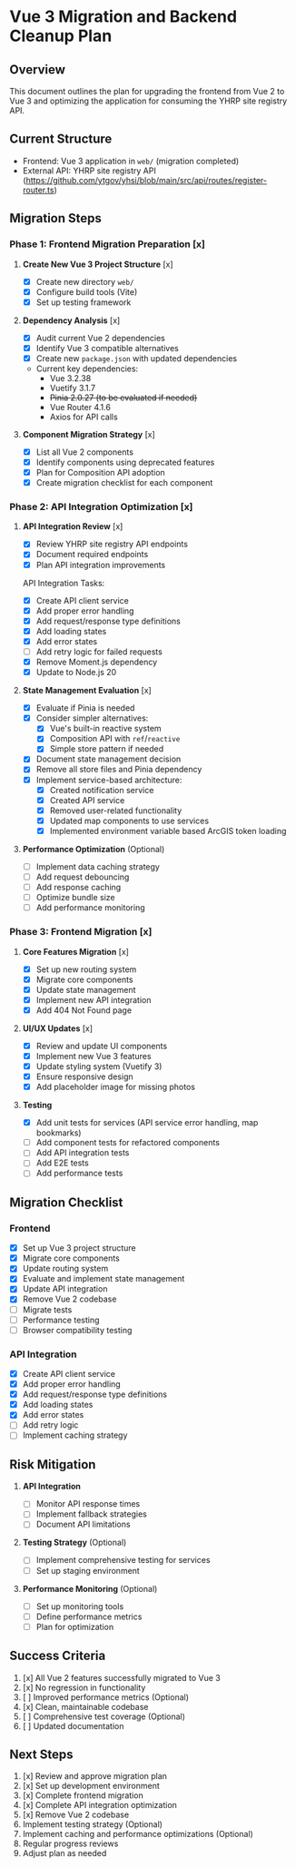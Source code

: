 # Vue 3 Migration and Backend Cleanup Plan

## Overview

This document outlines the plan for upgrading the frontend from Vue 2 to Vue 3 and optimizing the application for consuming the YHRP site registry API.

## Current Structure

- Frontend: Vue 3 application in `web/` (migration completed)
- External API: YHRP site registry API (https://github.com/ytgov/yhsi/blob/main/src/api/routes/register-router.ts)

## Migration Steps

### Phase 1: Frontend Migration Preparation [x]

1. **Create New Vue 3 Project Structure** [x]

   - [x] Create new directory `web/`
   - [x] Configure build tools (Vite)
   - [x] Set up testing framework

2. **Dependency Analysis** [x]

   - [x] Audit current Vue 2 dependencies
   - [x] Identify Vue 3 compatible alternatives
   - [x] Create new `package.json` with updated dependencies
   - Current key dependencies:
     - Vue 3.2.38
     - Vuetify 3.1.7
     - ~~Pinia 2.0.27 (to be evaluated if needed)~~
     - Vue Router 4.1.6
     - Axios for API calls

3. **Component Migration Strategy** [x]
   - [x] List all Vue 2 components
   - [x] Identify components using deprecated features
   - [x] Plan for Composition API adoption
   - [x] Create migration checklist for each component

### Phase 2: API Integration Optimization [x]

1. **API Integration Review** [x]

   - [x] Review YHRP site registry API endpoints
   - [x] Document required endpoints
   - [x] Plan API integration improvements

   API Integration Tasks:

   - [x] Create API client service
   - [x] Add proper error handling
   - [x] Add request/response type definitions
   - [x] Add loading states
   - [x] Add error states
   - [ ] Add retry logic for failed requests
   - [x] Remove Moment.js dependency
   - [x] Update to Node.js 20

2. **State Management Evaluation** [x]

   - [x] Evaluate if Pinia is needed
   - [x] Consider simpler alternatives:
     - [x] Vue's built-in reactive system
     - [x] Composition API with `ref`/`reactive`
     - [x] Simple store pattern if needed
   - [x] Document state management decision
   - [x] Remove all store files and Pinia dependency
   - [x] Implement service-based architecture:
     - [x] Created notification service
     - [x] Created API service
     - [x] Removed user-related functionality
     - [x] Updated map components to use services
     - [x] Implemented environment variable based ArcGIS token loading

3. **Performance Optimization** (Optional)
   - [ ] Implement data caching strategy
   - [ ] Add request debouncing
   - [ ] Add response caching
   - [ ] Optimize bundle size
   - [ ] Add performance monitoring

### Phase 3: Frontend Migration [x]

1. **Core Features Migration** [x]

   - [x] Set up new routing system
   - [x] Migrate core components
   - [x] Update state management
   - [x] Implement new API integration
   - [x] Add 404 Not Found page

2. **UI/UX Updates** [x]

   - [x] Review and update UI components
   - [x] Implement new Vue 3 features
   - [x] Update styling system (Vuetify 3)
   - [x] Ensure responsive design
   - [x] Add placeholder image for missing photos

3. **Testing**
   - [x] Add unit tests for services (API service error handling, map bookmarks)
   - [ ] Add component tests for refactored components
   - [ ] Add API integration tests
   - [ ] Add E2E tests
   - [ ] Add performance tests

## Migration Checklist

### Frontend

- [x] Set up Vue 3 project structure
- [x] Migrate core components
- [x] Update routing system
- [x] Evaluate and implement state management
- [x] Update API integration
- [x] Remove Vue 2 codebase
- [ ] Migrate tests
- [ ] Performance testing
- [ ] Browser compatibility testing

### API Integration

- [x] Create API client service
- [x] Add proper error handling
- [x] Add request/response type definitions
- [x] Add loading states
- [x] Add error states
- [ ] Add retry logic
- [ ] Implement caching strategy

## Risk Mitigation

1. **API Integration**

   - [ ] Monitor API response times
   - [ ] Implement fallback strategies
   - [ ] Document API limitations

2. **Testing Strategy** (Optional)

   - [ ] Implement comprehensive testing for services
   - [ ] Set up staging environment

3. **Performance Monitoring** (Optional)
   - [ ] Set up monitoring tools
   - [ ] Define performance metrics
   - [ ] Plan for optimization

## Success Criteria

1. [x] All Vue 2 features successfully migrated to Vue 3
2. [x] No regression in functionality
3. [ ] Improved performance metrics (Optional)
4. [x] Clean, maintainable codebase
5. [ ] Comprehensive test coverage (Optional)
6. [ ] Updated documentation

## Next Steps

1. [x] Review and approve migration plan
2. [x] Set up development environment
3. [x] Complete frontend migration
4. [x] Complete API integration optimization
5. [x] Remove Vue 2 codebase
6. Implement testing strategy (Optional)
7. Implement caching and performance optimizations (Optional)
8. Regular progress reviews
9. Adjust plan as needed
